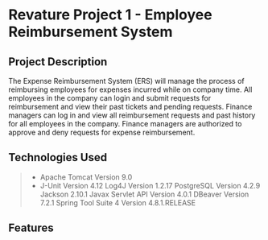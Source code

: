 # Revature Project 1 - Employee Reimbursement System

## Project Description
The Expense Reimbursement System (ERS) will manage the process of reimbursing employees for expenses incurred while on company time. All employees in the company can login and submit requests for reimbursement and view their past tickets and pending requests. Finance managers can log in and view all reimbursement requests and past history for all employees in the company. Finance managers are authorized to approve and deny requests for expense reimbursement.

## Technologies Used
> * Apache Tomcat Version 9.0
> * J-Unit Version 4.12
> Log4J Version 1.2.17
> PostgreSQL Version 4.2.9
> Jackson 2.10.1
> Javax Servlet API Version 4.0.1
> DBeaver Version 7.2.1
> Spring Tool Suite 4 Version 4.8.1.RELEASE

## Features
